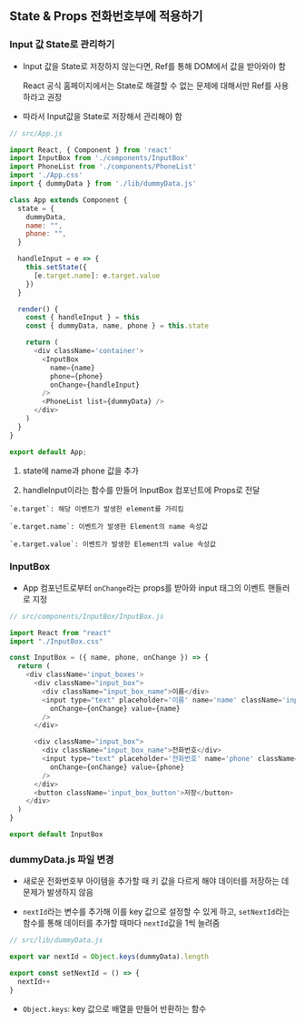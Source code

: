 ## State & Props 전화번호부에 적용하기

### Input 값 State로 관리하기

  - Input 값을 State로 저장하지 않는다면, Ref를 통해 DOM에서 값을 받아와야 함

    React 공식 홈페이지에서는 State로 해결할 수 없는 문제에 대해서만 Ref를 사용하라고 권장

  - 따라서 Input값을 State로 저장해서 관리해야 함
  
  ```js
  // src/App.js

  import React, { Component } from 'react'
  import InputBox from './components/InputBox'
  import PhoneList from './components/PhoneList'
  import './App.css'
  import { dummyData } from './lib/dummyData.js'

  class App extends Component {
    state = {
      dummyData,
      name: "",
      phone: "",
    }

    handleInput = e => {
      this.setState({
        [e.target.name]: e.target.value
      })
    }

    render() {
      const { handleInput } = this
      const { dummyData, name, phone } = this.state

      return (
        <div className='container'>
          <InputBox
            name={name}
            phone={phone}
            onChange={handleInput}
          />
          <PhoneList list={dummyData} />
        </div>
      )
    }
  }

  export default App;
  ```

  1. state에 name과 phone 값을 추가

  2. handleInput이라는 함수를 만들어 InputBox 컴포넌트에 Props로 전달

    `e.target`: 해당 이벤트가 발생한 element를 가리킴

    `e.target.name`: 이벤트가 발생한 Element의 name 속성값

    `e.target.value`: 이벤트가 발생한 Element의 value 속성값

### InputBox

  - App 컴포넌트로부터 `onChange`라는 props를 받아와 input 태그의 이벤트 핸들러로 지정
  
  ```js
  // src/components/InputBox/InputBox.js

  import React from "react"
  import "./InputBox.css"

  const InputBox = ({ name, phone, onChange }) => {
    return (
      <div className='input_boxes'>
        <div className="input_box">
          <div className="input_box_name">이름</div>
          <input type="text" placeholder='이름' name='name' className='input_box_input'
            onChange={onChange} value={name}
          />
        </div>

        <div className="input_box">
          <div className="input_box_name">전화번호</div>
          <input type="text" placeholder='전화번호' name='phone' className="input_box_input"
            onChange={onChange} value={phone}
          />
        </div>
        <button className='input_box_button'>저장</button>
      </div>
    )
  }

  export default InputBox
  ```

### dummyData.js 파일 변경

  - 새로운 전화번호부 아이템을 추가할 때 키 값을 다르게 해야 데이터를 저장하는 데 문제가 발생하지 않음

  - `nextId`라는 변수를 추가해 이를 key 값으로 설정할 수 있게 하고, `setNextId`라는 함수를 통해 데이터를 추가할 때마다 `nextId`값을 1씩 늘려줌

  ```js
  // src/lib/dummyData.js

  export var nextId = Object.keys(dummyData).length

  export const setNextId = () => {
    nextId++
  }
  ```

  - `Object.keys`: key 값으로 배열을 만들어 반환하는 함수